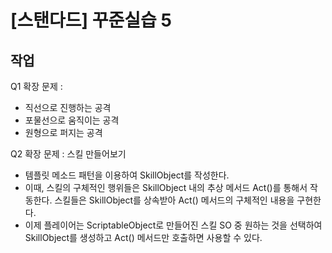 # [스탠다드] 꾸준실습 5

## 작업
Q1 확장 문제 : 
- 직선으로 진행하는 공격
- 포물선으로 움직이는 공격
- 원형으로 퍼지는 공격

Q2 확장 문제 : 스킬 만들어보기
- 템플릿 메소드 패턴을 이용하여 SkillObject를 작성한다.
- 이때, 스킬의 구체적인 행위들은 SkillObject 내의 추상 메서드 Act()를 통해서 작동한다.
    스킬들은 SkillObject를 상속받아 Act() 메서드의 구체적인 내용을 구현한다.
- 이제 플레이어는 ScriptableObject로 만들어진 스킬 SO 중 원하는 것을 선택하여
    SkillObject를 생성하고 Act() 메서드만 호출하면 사용할 수 있다.